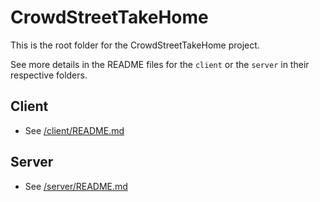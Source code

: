# CrowdStreetTakeHome

This is the root folder for the CrowdStreetTakeHome project.

See more details in the README files for the `client` or the `server` in their respective folders.

## Client
* See [/client/README.md](client/README.md)

## Server
* See [/server/README.md](server/README.md)